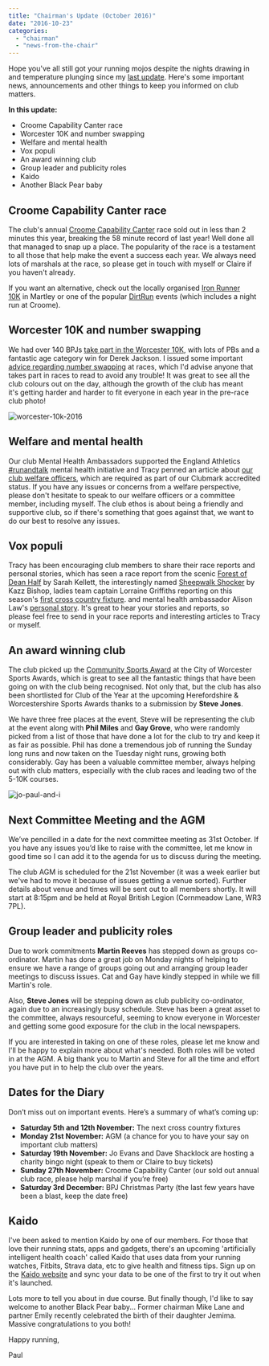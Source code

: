 ```yaml
---
title: "Chairman's Update (October 2016)"
date: "2016-10-23"
categories: 
  - "chairman"
  - "news-from-the-chair"
---
```


Hope you've all still got your running mojos despite the nights drawing in and temperature plunging since my [last update](https://bpj.org.uk/2016/09/chairmans-update-september-2016/). Here's some important news, announcements and other things to keep you informed on club matters.

**In this update:**

- Croome Capability Canter race
- Worcester 10K and number swapping
- Welfare and mental health
- Vox populi
- An award winning club
- Group leader and publicity roles
- Kaido
- Another Black Pear baby

## Croome Capability Canter race

The club's annual [Croome Capability Canter](https://bpj.org.uk/our-races/croome-race/) race sold out in less than 2 minutes this year, breaking the 58 minute record of last year! Well done all that managed to snap up a place. The popularity of the race is a testament to all those that help make the event a success each year. We always need lots of marshals at the race, so please get in touch with myself or Claire if you haven't already.

If you want an alternative, check out the locally organised [Iron Runner 10K](https://www.entrycentral.com/event/105636) in Martley or one of the popular [DirtRun](http://www.pulsepursuits.co.uk/events/dirtrun-in-the-dark-croome/) events (which includes a night run at Croome).

## Worcester 10K and number swapping

We had over 140 BPJs [take part in the Worcester 10K](https://bpj.org.uk/2016/09/worcester-10km-race-report-how-many-pbs/), with lots of PBs and a fantastic age category win for Derek Jackson. I issued some important [advice regarding number swapping](https://bpj.org.uk/2016/09/advice-on-swapping-race-numbers/) at races, which I'd advise anyone that takes part in races to read to avoid any trouble! It was great to see all the club colours out on the day, although the growth of the club has meant it's getting harder and harder to fit everyone in each year in the pre-race club photo!

![worcester-10k-2016](https://bpj.org.uk/wp-content/uploads/2016/10/worcester-10k-2016.jpg)

## Welfare and mental health

Our club Mental Health Ambassadors supported the England Athletics [#runandtalk](https://bpj.org.uk/2016/09/england-athletics-news-release-runandtalk/) mental health initiative and Tracy penned an article about [our club welfare officers](https://bpj.org.uk/2016/10/are-you-faring-well-in-your-club/), which are required as part of our Clubmark accredited status. If you have any issues or concerns from a welfare perspective, please don't hesitate to speak to our welfare officers or a committee member, including myself. The club ethos is about being a friendly and supportive club, so if there's something that goes against that, we want to do our best to resolve any issues.

## Vox populi

Tracy has been encouraging club members to share their race reports and personal stories, which has seen a race report from the scenic [Forest of Dean Half](https://bpj.org.uk/2016/10/race-report-forest-of-dean-autumn-half-marathon-25th-sept-2016/) by Sarah Kellett, the interestingly named [Sheepwalk Shocker](https://bpj.org.uk/2016/10/race-report-sheepwalk-shocker-10k-02-09-2016-enville-hall-staffs/) by Kazz Bishop, ladies team captain Lorraine Griffiths reporting on this season's [first cross country fixture](https://bpj.org.uk/2016/10/cross-country-race-report/). and mental health ambassador Alison Law's [personal story](https://bpj.org.uk/2016/10/alison-law-why-i-started-running/). It's great to hear your stories and reports, so please feel free to send in your race reports and interesting articles to Tracy or myself.

## An award winning club

The club picked up the [Community Sports Award](https://bpj.org.uk/2016/09/2016-sports-awards/) at the City of Worcester Sports Awards, which is great to see all the fantastic things that have been going on with the club being recognised. Not only that, but the club has also been shortlisted for Club of the Year at the upcoming Herefordshire & Worcestershire Sports Awards thanks to a submission by **Steve Jones**.

We have three free places at the event, Steve will be representing the club at the event along with **Phil Miles** and **Gay Grove**, who were randomly picked from a list of those that have done a lot for the club to try and keep it as fair as possible. Phil has done a tremendous job of running the Sunday long runs and now taken on the Tuesday night runs, growing both considerably. Gay has been a valuable committee member, always helping out with club matters, especially with the club races and leading two of the 5-10K courses.

![jo-paul-and-i](https://bpj.org.uk/wp-content/uploads/2016/09/Jo-Paul-and-I....jpg)

## **Next Committee Meeting and the AGM**

We’ve pencilled in a date for the next committee meeting as 31st October. If you have any issues you’d like to raise with the committee, let me know in good time so I can add it to the agenda for us to discuss during the meeting.

The club AGM is scheduled for the 21st November (it was a week earlier but we've had to move it because of issues getting a venue sorted). Further details about venue and times will be sent out to all members shortly. It will start at 8:15pm and be held at Royal British Legion (Cornmeadow Lane, WR3 7PL).

## Group leader and publicity roles

Due to work commitments **Martin Reeves** has stepped down as groups co-ordinator. Martin has done a great job on Monday nights of helping to ensure we have a range of groups going out and arranging group leader meetings to discuss issues. Cat and Gay have kindly stepped in while we fill Martin's role.

Also, **Steve Jones** will be stepping down as club publicity co-ordinator, again due to an increasingly busy schedule. Steve has been a great asset to the committee, always resourceful, seeming to know everyone in Worcester and getting some good exposure for the club in the local newspapers.

If you are interested in taking on one of these roles, please let me know and I'll be happy to explain more about what's needed. Both roles will be voted in at the AGM. A big thank you to Martin and Steve for all the time and effort you have put in to help the club over the years.

## **Dates for the Diary**

Don’t miss out on important events. Here’s a summary of what’s coming up:

- **Saturday 5th and 12th November:** The next cross country fixtures
- **Monday 21st November:** AGM (a chance for you to have your say on important club matters)
- **Saturday 19th November:** Jo Evans and Dave Shacklock are hosting a charity bingo night (speak to them or Claire to buy tickets)
- **Sunday 27th November:** Croome Capability Canter (our sold out annual club race, please help marshal if you’re free)
- **Saturday 3rd December:** BPJ Christmas Party (the last few years have been a blast, keep the date free)

## Kaido

I've been asked to mention Kaido by one of our members. For those that love their running stats, apps and gadgets, there's an upcoming 'artificially intelligent health coach' called Kaido that uses data from your running watches, Fitbits, Strava data, etc to give health and fitness tips. Sign up on the [Kaido website](http://kaido.co.uk/) and sync your data to be one of the first to try it out when it's launched.

Lots more to tell you about in due course. But finally though, I'd like to say welcome to another Black Pear baby... Former chairman Mike Lane and partner Emily recently celebrated the birth of their daughter Jemima. Massive congratulations to you both!

Happy running,

Paul

